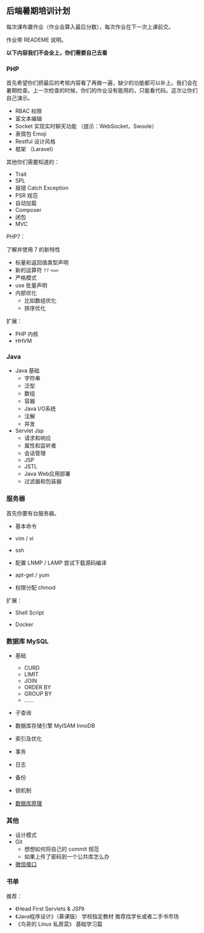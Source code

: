 ## 后端暑期培训计划

每次课布置作业（作业会算入最后分数），每次作业在下一次上课前交。

作业带 READEME 说明。

**以下内容我们不会全上，你们需要自己去看**

### PHP

首先希望你们把最后的考核内容看了再做一遍，缺少的功能都可以补上。我们会在暑期检查。上一次检查的时候，你们的作业没有能用的，只能看代码。这次让你们自己演示。

+ RBAC 权限
+ 富文本编辑
+ Socket 实现实时聊天功能 （提示：WebSocket，Swoole）
+ 表情包 Emoji
+ Restful 设计风格
+ 框架 （Laravel）

其他你们需要知道的：

+ Trait
+ SPL
+ 报错 Catch Exception
+ PSR 规范
+ 自动加载
+ Composer
+ 闭包
+ MVC

PHP7：

了解并使用 7 的新特性

+ 标量和返回值类型声明
+ 新的运算符 `??` `<=>`
+ 严格模式
+ use 批量声明
+ 内部优化
  + 比如数组优化
  + 排序优化

扩展：

+ PHP 内核
+ HHVM

### Java

+ Java 基础
    + 字符串
    + 泛型
    + 数组
    + 容器
    + Java I/O系统
    + 注解
    + 并发
+ Servlet Jsp
    + 请求和响应 
    + 属性和监听者 
    + 会话管理 
    + JSP
    + JSTL 
    + Java Web应用部署 
    + 过滤器和包装器

### 服务器

首先你要有台服务器。

+ 基本命令


+ vim / vi
+ ssh
+ 配置 LNMP  / LAMP 尝试下载源码编译
+ apt-get / yum
+ 权限分配 chmod

扩展：

+ Shell Script


+ Docker

### 数据库 MySQL

+ 基础
  + CURD
  + LIMIT
  + JOIN
  + ORDER BY
  + GROUP BY 
  + ……
+ 子查询


+ 数据库存储引擎 MyISAM InnoDB
+ 索引及优化
+ 事务
+ 日志
+ 备份
+ 锁机制
+ [数据库原理 ](http://blog.jobbole.com/100349/)

### 其他

+ 设计模式
+ Git
  + 想想如何将自己的 commit 规范
  + 如果上传了密码到一个公共库怎么办
+ [微信接口](https://mp.weixin.qq.com/wiki?t=resource/res_main&id=mp1445241432)

### 书单
推荐：
+ 《Head First Servlets & JSP》
+ 《Java程序设计》（慕课版） 学校指定教材 推荐找学长或者二手书市场
+ 《鸟哥的 Linux 私房菜》 基础学习篇


